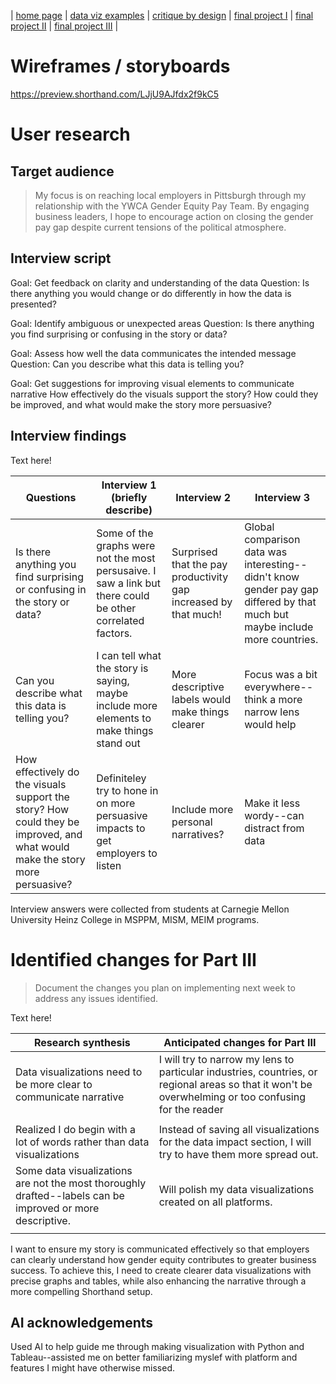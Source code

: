 | [home page](https://cmustudent.github.io/tswd-portfolio-templates/) | [data viz examples](dataviz-examples) | [critique by design](critique-by-design) | [final project I](final-project-part-one) | [final project II](final-project-part-two) | [final project III](final-project-part-three) |

# Wireframes / storyboards
https://preview.shorthand.com/LJjU9AJfdx2f9kC5 

# User research 

## Target audience
> My focus is on reaching local employers in Pittsburgh through my relationship with the YWCA Gender Equity Pay Team. By engaging business leaders, I hope to encourage action on closing the gender pay gap despite current tensions of the political atmosphere. 



## Interview script
Goal: Get feedback on clarity and understanding of the data	
Question: Is there anything you would change or do differently in how the data is presented?

Goal: Identify ambiguous or unexpected areas
Question: Is there anything you find surprising or confusing in the story or data?

Goal: Assess how well the data communicates the intended message	
Question: Can you describe what this data is telling you?

Goal: Get suggestions for improving visual elements	to communicate narrative
How effectively do the visuals support the story? How could they be improved, and what would make the story more persuasive? 

## Interview findings


Text here!

| Questions               | Interview 1 (briefly describe) | Interview 2 | Interview 3 |
|-------------------------|--------------------------------|-------------|-------------|
Is there anything you find surprising or confusing in the story or data? | Some of the graphs were not the most persusaive. I saw a link but there could be other correlated factors.          |    Surprised that the pay productivity gap increased by that much!         |   Global comparison data was interesting--didn't know gender pay gap differed by that much but maybe include more countries.          |
|    Can you describe what this data is telling you?                    |     I can tell what the story is saying, maybe include more elements to make things stand out                           |  More descriptive labels would make things clearer          |  Focus was a bit everywhere--think a more narrow lens would help           |
|   How effectively do the visuals support the story? How could they be improved, and what would make the story more persuasive?                      |          Definiteley try to hone in on more persuasive impacts to get employers to listen                      |       Include more personal narratives?     |       Make it less wordy--can distract from data      |

Interview answers were collected from students at Carnegie Mellon University Heinz College in MSPPM, MISM, MEIM programs. 

# Identified changes for Part III
> Document the changes you plan on implementing next week to address any issues identified.  

Text here!

| Research synthesis                       | Anticipated changes for Part III                                                |
|------------------------------------------|---------------------------------------------------------------------------------|
| Data visualizations need to be more clear to communicate narrative | I will try to narrow my lens to particular industries, countries, or regional areas so that it won't be overwhelming or too confusing for the reader |
|                                          |                                                                                 |
|  Realized I do begin with a lot of words rather than data visualizations                                        |   Instead of saving all visualizations for the data impact section, I will try to have them more spread out.                                                                              |
|  Some data visualizations are not the most thoroughly drafted--labels can be improved or more descriptive.                                         |                    Will polish my data visualizations created on all platforms.                                                             |
|            |                                                                                 |

I want to ensure my story is communicated effectively so that employers can clearly understand how gender equity contributes to greater business success. To achieve this, I need to create clearer data visualizations with precise graphs and tables, while also enhancing the narrative through a more compelling Shorthand setup.

## AI acknowledgements
Used AI to help guide me through making visualization with Python and Tableau--assisted me on better familiarizing myslef with platform and features I might have otherwise missed.
